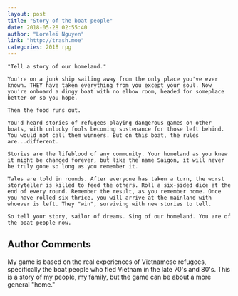 ```yaml
---
layout: post
title: "Story of the boat people"
date: 2018-05-28 02:55:40
author: "Lorelei Nguyen"
link: "http://trash.moe"
categories: 2018 rpg
---
```

```
"Tell a story of our homeland."

You're on a junk ship sailing away from the only place you've ever known. THEY have taken everything from you except your soul. Now you're onboard a dingy boat with no elbow room, headed for someplace better-or so you hope.

Then the food runs out.

You'd heard stories of refugees playing dangerous games on other boats, with unlucky fools becoming sustenance for those left behind. You would not call them winners. But on this boat, the rules are...different.

Stories are the lifeblood of any community. Your homeland as you knew it might be changed forever, but like the name Saigon, it will never be truly gone so long as you remember it.

Tales are told in rounds. After everyone has taken a turn, the worst storyteller is killed to feed the others. Roll a six-sided dice at the end of every round. Remember the result, as you remember home. Once you have rolled six thrice, you will arrive at the mainland with whoever is left. They "win", surviving with new stories to tell.

So tell your story, sailor of dreams. Sing of our homeland. You are of the boat people now.
```
## Author Comments 

My game is based on the real experiences of Vietnamese refugees, specifically the boat people who fled Vietnam in the late 70's and 80's. This is a story of my people, my family, but the game can be about a more general "home."
